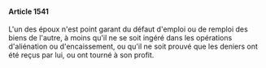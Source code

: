 #### Article 1541

L'un des époux n'est point garant du défaut d'emploi ou de remploi des biens de l'autre, à moins qu'il ne se soit ingéré dans les opérations d'aliénation ou d'encaissement, ou qu'il ne soit prouvé que les deniers ont été reçus par lui, ou ont tourné à son profit.

